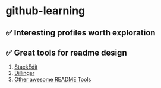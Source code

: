 # github-learning

## ✅️ Interesting profiles worth exploration


## ✅️ Great tools for readme design
1. [StackEdit](https://stackedit.io/app#)
2. [Dillinger](https://dillinger.io/)
3. [Other awesome README Tools](https://github.com/dhyeythumar/awesome-readme-tools)

